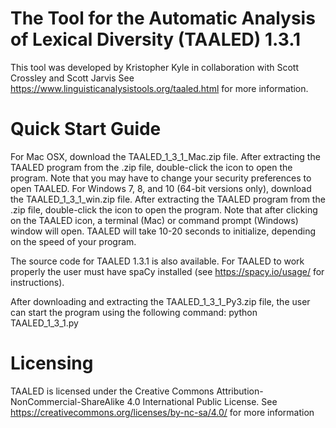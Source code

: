 # The Tool for the Automatic Analysis of Lexical Diversity (TAALED) 1.3.1
This tool was developed by Kristopher Kyle in collaboration with Scott Crossley and Scott Jarvis
See https://www.linguisticanalysistools.org/taaled.html for more information.

# Quick Start Guide
For Mac OSX, download the TAALED_1_3_1_Mac.zip file. After extracting the TAALED program from the .zip file, double-click the icon to open the program. Note that you may have to change your security preferences to open TAALED.
For Windows 7, 8, and 10 (64-bit versions only), download the TAALED_1_3_1_win.zip file. After extracting the TAALED program from the .zip file, double-click the icon to open the program.
Note that after clicking on the TAALED icon, a terminal (Mac) or command prompt (Windows) window will open. TAALED will take 10-20 seconds to initialize, depending on the speed of your program.

The source code for TAALED 1.3.1 is also available. For TAALED to work properly the user must have spaCy installed (see https://spacy.io/usage/ for instructions).

After downloading and extracting the TAALED_1_3_1_Py3.zip file, the user can start the program using the following command:
    python TAALED_1_3_1.py

# Licensing
TAALED is licensed under the Creative Commons Attribution-NonCommercial-ShareAlike 4.0 International Public License.
See https://creativecommons.org/licenses/by-nc-sa/4.0/ for more information

